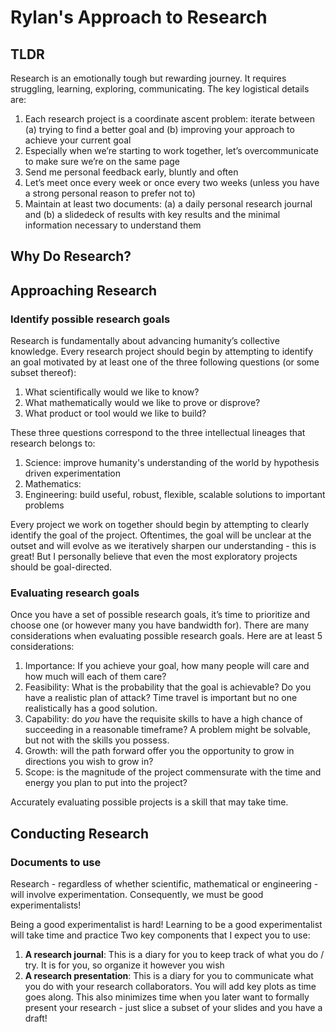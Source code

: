 # Rylan's Approach to Research

## TLDR

Research is an emotionally tough but rewarding journey. It requires struggling, learning, exploring, communicating. The key logistical details are:

1. Each research project is a coordinate ascent problem: iterate between (a) trying to find a better goal and (b) improving your approach to achieve your current goal
2. Especially when we’re starting to work together, let’s overcommunicate to make sure we’re on the same page
3. Send me personal feedback early, bluntly and often
4. Let’s meet once every week or once every two weeks (unless you have a strong personal reason to prefer not to)
5. Maintain at least two documents: (a) a daily personal research journal and (b) a slidedeck of results with key results and the minimal information necessary to understand them


## Why Do Research?

## Approaching Research

### Identify possible research goals

Research is fundamentally about advancing humanity’s collective knowledge. Every research project should begin by attempting to identify an goal motivated by at least one of the three following questions (or some subset thereof):

1. What scientifically would we like to know?
2. What mathematically would we like to prove or disprove?
3. What product or tool would we like to build?

These three questions correspond to the three intellectual lineages that research belongs to:

1. Science: improve humanity's understanding of the world by hypothesis driven experimentation
2. Mathematics:
3. Engineering: build useful, robust, flexible, scalable solutions to important problems

Every project we work on together should begin by attempting to clearly identify the goal of the project. Oftentimes, the goal will be unclear at the outset and will evolve as we iteratively sharpen our understanding - this is great! But I personally believe that even the most exploratory projects should be goal-directed.

### Evaluating research goals

Once you have a set of possible research goals, it’s time to prioritize and choose one (or
however many you have bandwidth for). There are many considerations when evaluating possible research goals. 
Here are at least 5 considerations:

1. Importance: If you achieve your goal, how many people will care and how much will each of them care?
2. Feasibility: What is the probability that the goal is achievable? Do you have a realistic plan of attack? Time travel is important but no one realistically has a good solution.
3. Capability: do *you* have the requisite skills to have a high chance of succeeding in a reasonable timeframe? A problem might be solvable, but not with the skills you possess.
4. Growth: will the path forward offer you the opportunity to grow in directions you wish to grow in?
5. Scope: is the magnitude of the project commensurate with the time and energy you plan to put into the project?

Accurately evaluating possible projects is a skill that may take time.


## Conducting Research

### Documents to use

Research - regardless of whether scientific, mathematical or engineering - will involve experimentation. Consequently, we must be good experimentalists!

Being a good experimentalist is hard! Learning to be a good experimentalist will take time and practice Two key components that I expect you to use:

1. **A research journal**: This is a diary for you to keep track of what you do / try. It is for you, so organize it however you wish
2. **A research presentation**: This is a diary for you to communicate what you do with your research collaborators. You will add key plots as time goes along. This also minimizes time when you later want to formally present your research - just slice a subset of your slides and you have a draft!

